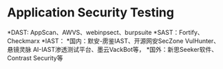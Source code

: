 # Application Security Testing #
  *DAST: AppScan、AWVS、webinpsect、burpsuite
  *SAST：Fortify、Checkmarx
  *IAST：
  *国内：默安-雳鉴IAST、开源网安SecZone VulHunter、悬镜灵脉 AI-IAST渗透测试平台、墨云VackBot等，
  *国外：新思Seeker软件、Contrast Security等
